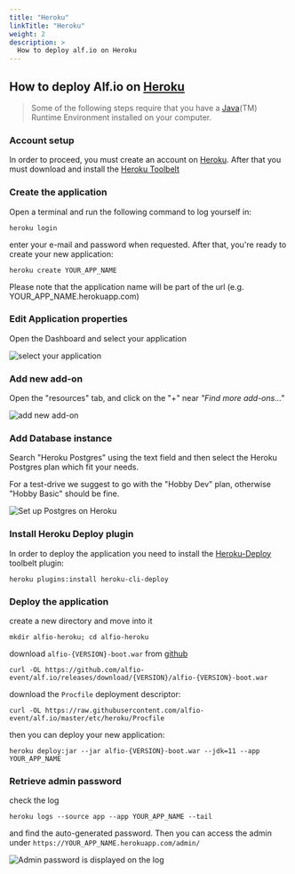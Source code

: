 ```yaml
---
title: "Heroku"
linkTitle: "Heroku"
weight: 2
description: >
  How to deploy alf.io on Heroku
---
```


## How to deploy Alf.io on [Heroku](https://www.heroku.com)

> Some of the following steps require that you have a [Java](https://www.oracle.com/technetwork/java/javase/downloads/index.html)(TM) Runtime Environment installed on your computer.

### Account setup

In order to proceed, you must create an account on [Heroku](https://www.heroku.com). After that you must download and install the [Heroku Toolbelt](https://toolbelt.heroku.com/)

### Create the application

Open a terminal and run the following command to log yourself in:

`heroku login`

enter your e-mail and password when requested. After that, you're ready to create your new application:

`heroku create YOUR_APP_NAME`

Please note that the application name will be part of the url (e.g. YOUR_APP_NAME.herokuapp.com)

### Edit Application properties

Open the Dashboard and select your application

![select your application](/img/deployment/heroku/001.png)


### Add new add-on

Open the "resources" tab, and click on the "+" near *"Find more add-ons..."*

![add new add-on](/img/deployment/heroku/002.png)

### Add Database instance

Search "Heroku Postgres" using the text field and then select the Heroku Postgres plan which fit your needs. 

For a test-drive we suggest to go with the "Hobby Dev" plan, otherwise "Hobby Basic" should be fine.


![Set up Postgres on Heroku](/img/deployment/heroku/003.png)

### Install Heroku Deploy plugin

In order to deploy the application you need to install the [Heroku-Deploy](https://github.com/heroku/heroku-cli-deploy) toolbelt plugin:

`heroku plugins:install heroku-cli-deploy`

### Deploy the application

create a new directory and move into it

`mkdir alfio-heroku; cd alfio-heroku`

download `alfio-{VERSION}-boot.war` from [github](https://github.com/exteso/alf.io/releases/latest)

`curl -OL https://github.com/alfio-event/alf.io/releases/download/{VERSION}/alfio-{VERSION}-boot.war`

download the `Procfile` deployment descriptor:

`curl -OL https://raw.githubusercontent.com/alfio-event/alf.io/master/etc/heroku/Procfile`

then you can deploy your new application:

`heroku deploy:jar --jar alfio-{VERSION}-boot.war --jdk=11 --app YOUR_APP_NAME`

### Retrieve admin password

check the log

`heroku logs --source app --app YOUR_APP_NAME --tail`

and find the auto-generated password. Then you can access the admin under `https://YOUR_APP_NAME.herokuapp.com/admin/`

![Admin password is displayed on the log](/img/deployment/heroku/004.png)
